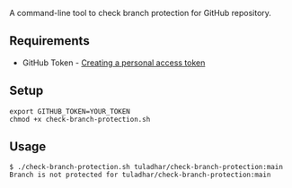 A command-line tool to check branch protection for GitHub repository.

## Requirements
- GitHub Token - [Creating a personal access token
](https://docs.github.com/en/authentication/keeping-your-account-and-data-secure/creating-a-personal-access-token)

## Setup
```
export GITHUB_TOKEN=YOUR_TOKEN
chmod +x check-branch-protection.sh
```

## Usage
```
$ ./check-branch-protection.sh tuladhar/check-branch-protection:main
Branch is not protected for tuladhar/check-branch-protection:main
```
